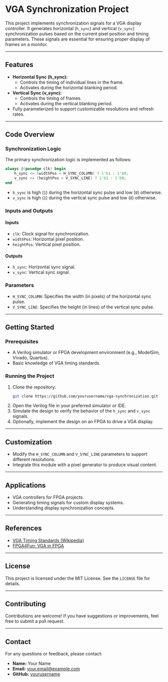# VGA Synchronization Project

This project implements synchronization signals for a VGA display controller. It generates horizontal (`h_sync`) and vertical (`v_sync`) synchronization pulses based on the current pixel position and timing parameters. These signals are essential for ensuring proper display of frames on a monitor.

---

## **Features**

- **Horizontal Sync (h_sync):**
  - Controls the timing of individual lines in the frame.
  - Activates during the horizontal blanking period.
- **Vertical Sync (v_sync):**
  - Controls the timing of frames.
  - Activates during the vertical blanking period.
- Fully parameterized to support customizable resolutions and refresh rates.

---

## **Code Overview**

### Synchronization Logic
The primary synchronization logic is implemented as follows:

```verilog
always @(posedge clk) begin
    h_sync <= (widthPos < H_SYNC_COLUMN) ? 1'b1 : 1'b0;
    v_sync <= (heightPos < V_SYNC_LINE) ? 1'b1 : 1'b0;
end
```

- `h_sync` is high (`1`) during the horizontal sync pulse and low (`0`) otherwise.
- `v_sync` is high (`1`) during the vertical sync pulse and low (`0`) otherwise.

### Inputs and Outputs
#### **Inputs**
- `clk`: Clock signal for synchronization.
- `widthPos`: Horizontal pixel position.
- `heightPos`: Vertical pixel position.

#### **Outputs**
- `h_sync`: Horizontal sync signal.
- `v_sync`: Vertical sync signal.

### Parameters
- `H_SYNC_COLUMN`: Specifies the width (in pixels) of the horizontal sync pulse.
- `V_SYNC_LINE`: Specifies the height (in lines) of the vertical sync pulse.

---

## **Getting Started**

### Prerequisites
- A Verilog simulator or FPGA development environment (e.g., ModelSim, Vivado, Quartus).
- Basic knowledge of VGA timing standards.

### Running the Project
1. Clone the repository:
   ```bash
   git clone https://github.com/yourusername/vga-synchronization.git
   ```
2. Open the Verilog file in your preferred simulator or IDE.
3. Simulate the design to verify the behavior of the `h_sync` and `v_sync` signals.
4. Optionally, implement the design on an FPGA to drive a VGA display.

---

## **Customization**
- Modify the `H_SYNC_COLUMN` and `V_SYNC_LINE` parameters to support different resolutions.
- Integrate this module with a pixel generator to produce visual content.

---

## **Applications**
- VGA controllers for FPGA projects.
- Generating timing signals for custom display systems.
- Understanding display synchronization concepts.

---

## **References**
- [VGA Timing Standards (Wikipedia)](https://en.wikipedia.org/wiki/VGA)
- [FPGA4Fun: VGA in FPGA](https://www.fpga4fun.com/VGA.html)

---

## **License**
This project is licensed under the MIT License. See the `LICENSE` file for details.

---

## **Contributing**
Contributions are welcome! If you have suggestions or improvements, feel free to submit a pull request.

---

## **Contact**
For any questions or feedback, please contact:
- **Name:** Your Name
- **Email:** your.email@example.com
- **GitHub:** [yourusername](https://github.com/yourusername)


